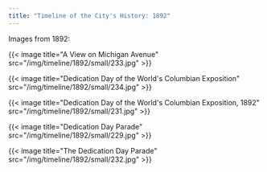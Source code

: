 ```yaml
---
title: "Timeline of the City's History: 1892"
---
```

Images from 1892:

{{< image title="A View on Michigan Avenue" src="/img/timeline/1892/small/233.jpg" >}}

{{< image title="Dedication Day of the World's Columbian Exposition" src="/img/timeline/1892/small/234.jpg" >}}

{{< image title="Dedication Day of the World's Columbian Exposition, 1892" src="/img/timeline/1892/small/231.jpg" >}}

{{< image title="Dedication Day Parade" src="/img/timeline/1892/small/229.jpg" >}}

{{< image title="The Dedication Day Parade" src="/img/timeline/1892/small/232.jpg" >}}